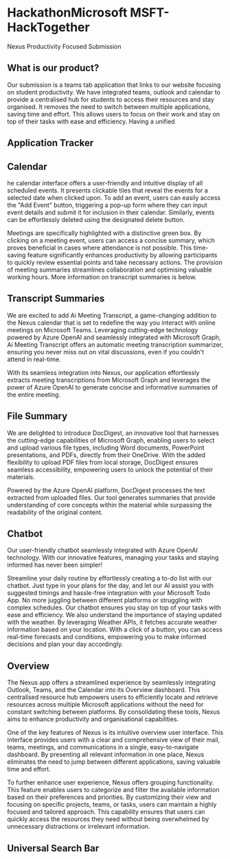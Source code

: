 # HackathonMicrosoft  MSFT-HackTogether
Nexus Productivity Focused Submission

## What is our product?
Our submission is a teams tab application that links to our website focusing on student productivity.
We have integrated teams, outlook and calendar to provide a centralised hub for students to access their resources and stay organised. It removes the need to switch between multiple applications, saving time and effort.
This allows users to focus on their work and stay on top of their tasks with ease and efficiency. Having a unified 

## Application Tracker

## Calendar 
he calendar interface offers a user-friendly and intuitive display of all scheduled events. It presents clickable tiles that reveal the events for a selected date when clicked upon. To add an event, users can easily access the "Add Event" button, triggering a pop-up form where they can input event details and submit it for inclusion in their calendar. Similarly, events can be effortlessly deleted using the designated delete button.

Meetings are specifically highlighted with a distinctive green box. By clicking on a meeting event, users can access a concise summary, which proves beneficial in cases where attendance is not possible. This time-saving feature significantly enhances productivity by allowing participants to quickly review essential points and take necessary actions. The provision of meeting summaries streamlines collaboration and optimising valuable working hours. More information on transcript summaries is below. 

## Transcript Summaries
We are excited to add Ai Meeting Transcript, a game-changing addition to the Nexus calendar that is set to redefine the way you interact with online meetings on Microsoft Teams. Leveraging cutting-edge technology powered by Azure OpenAI and seamlessly integrated with Microsoft Graph, Ai Meeting Transcript offers an automatic meeting transcription summarizer, ensuring you never miss out on vital discussions, even if you couldn't attend in real-time.

 With its seamless integration into Nexus, our application effortlessly extracts meeting transcriptions from Microsoft Graph and leverages the power of Azure OpenAI to generate concise and informative summaries of the entire meeting.

## File Summary
We are delighted to introduce DocDigest, an innovative tool that harnesses the cutting-edge capabilities of Microsoft Graph, enabling users to select and upload various file types, including Word documents, PowerPoint presentations, and PDFs, directly from their OneDrive. With the added flexibility to upload PDF files from local storage, DocDigest ensures seamless accessibility, empowering users to unlock the potential of their materials.

Powered by the Azure OpenAI platform, DocDigest processes the text extracted from uploaded files. Our tool generates summaries that provide understanding of core concepts within the material while surpassing the readability of the original content.


## Chatbot
Our user-friendly chatbot seamlessly integrated with Azure OpenAI technology. With our innovative features, managing your tasks and staying informed has never been simpler! 

Streamline your daily routine by effortlessly creating a to-do list with our chatbot. Just type in your plans for the day, and let our AI assist you with suggested timings and hassle-free integration with your Microsoft Todo App. No more juggling between different platforms or struggling with complex schedules. Our chatbot ensures you stay on top of your tasks with ease and efficiency. We also understand the importance of staying updated with the weather. By leveraging Weather APIs, it fetches accurate weather information based on your location. With a click of a button, you can access real-time forecasts and conditions, empowering you to make informed decisions and plan your day accordingly.


## Overview

The Nexus app offers a streamlined experience by seamlessly integrating Outlook, Teams, and the Calendar into its Overview dashboard. This centralised resource hub empowers users to efficiently locate and retrieve resources across multiple Microsoft applications without the need for constant switching between platforms. By consolidating these tools, Nexus aims to enhance productivity and organisational capabilities.

One of the key features of Nexus is its intuitive overview user interface. This interface provides users with a clear and comprehensive view of their mail, teams, meetings, and communications in a single, easy-to-navigate dashboard. By presenting all relevant information in one place, Nexus eliminates the need to jump between different applications, saving valuable time and effort.

To further enhance user experience, Nexus offers grouping functionality. This feature enables users to categorize and filter the available information based on their preferences and priorities. By customizing their view and focusing on specific projects, teams, or tasks, users can maintain a highly focused and tailored approach. This capability ensures that users can quickly access the resources they need without being overwhelmed by unnecessary distractions or irrelevant information.

## Universal Search Bar




